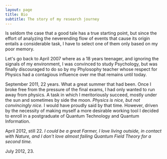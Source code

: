 ```yaml
---
layout: page
title: Bio
subtitle: The story of my research journey 
---
```


Is seldom the case that a good tale has a true starting point, but since the effort of analyzing the neverending flow of events that cause its origin entails a considerable task, I have to select one of them only based on my poor memory.

Let's go back to April 2007 where as a 18 years teenager, and ignoring the signals of my environment, I was convinced to study Psychology, but was finally discouraged to do so by my Phylosophy teacher whose respect for Physics had a contagious influence over me that remains until today. 

September 2011, 22 years. What a great summer that had been. Once I broke free from the pressure of the final exams, I had only wanted to run away from physics. A task in which I meritoriously succeed, mostly under the sun and sometimes by side the moon. _Physics is nice, but not convincingly nice._ I would have proudly said by that time. However, driven by the necessity of making myself a more desirable working tool I decided to enroll in a postgraduate of Quantum Technology and Quantum Information.

April 2012, still 22. _I could be a great Farmer, I love living outside, in contact with Nature, and I don't love almost failing Quantum Field Theory for a second time._ 

July 2012, 23. 
